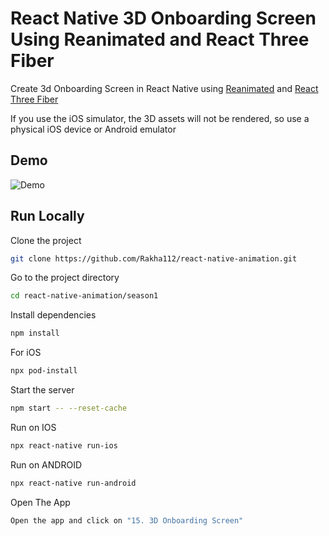 # React Native 3D Onboarding Screen Using Reanimated and React Three Fiber

Create 3d Onboarding Screen in React Native using [Reanimated](https://docs.swmansion.com/react-native-reanimated/docs) and [React Three Fiber](https://docs.pmnd.rs/react-three-fiber/getting-started/introduction)

If you use the iOS simulator, the 3D assets will not be rendered, so use a physical iOS device or Android emulator

## Demo

![Demo](https://github.com/Rakha112/react-native-animation/blob/main/season1/src/15-React-Native-3D-Onboarding/Demo.gif)

## Run Locally

Clone the project

```bash
git clone https://github.com/Rakha112/react-native-animation.git
```

Go to the project directory

```bash
cd react-native-animation/season1
```

Install dependencies

```bash
npm install
```

For iOS

```bash
npx pod-install
```

Start the server

```bash
npm start -- --reset-cache
```

Run on IOS

```bash
npx react-native run-ios
```

Run on ANDROID

```bash
npx react-native run-android
```

Open The App

```bash
Open the app and click on "15. 3D Onboarding Screen"
```
